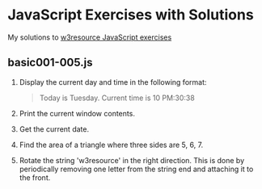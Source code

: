 # JavaScript Exercises with Solutions

My solutions to [w3resource JavaScript exercises](https://www.w3resource.com/javascript-exercises/)

## basic001-005.js

1. Display the current day and time in the following format:

   > Today is Tuesday. Current time is 10 PM:30:38

2. Print the current window contents.
3. Get the current date.
4. Find the area of a triangle where three sides are 5, 6, 7.
5. Rotate the string 'w3resource' in the right direction. This is done by periodically removing one letter from the string end and attaching it to the front.
